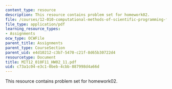 ```yaml
---
content_type: resource
description: This resource contains problem set for homework02.
file: /courses/12-010-computational-methods-of-scientific-programming-fall-2011/c73a1c04e3c10beb4cbb887998d4a66d_MIT12_010F11_HW02_11.pdf
file_type: application/pdf
learning_resource_types:
- Assignments
ocw_type: OCWFile
parent_title: Assignments
parent_type: CourseSection
parent_uid: e4d10212-c3b7-5470-c21f-8d65b30722d4
resourcetype: Document
title: MIT12_010F11_HW02_11.pdf
uid: c73a1c04-e3c1-0beb-4cbb-887998d4a66d
---
```

This resource contains problem set for homework02.

